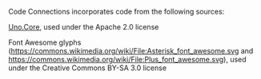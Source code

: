 Code Connections incorporates code from the following sources:

[Uno.Core](https://github.com/unoplatform/uno.core), used under the Apache 2.0 license

Font Awesome glyphs (https://commons.wikimedia.org/wiki/File:Asterisk_font_awesome.svg and https://commons.wikimedia.org/wiki/File:Plus_font_awesome.svg), used under the Creative Commons BY-SA 3.0 license